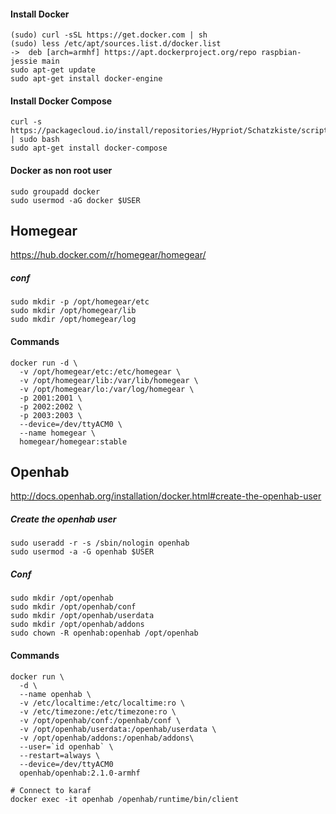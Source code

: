 #### Install Docker
    (sudo) curl -sSL https://get.docker.com | sh
    (sudo) less /etc/apt/sources.list.d/docker.list
    ->  deb [arch=armhf] https://apt.dockerproject.org/repo raspbian-jessie main
    sudo apt-get update
    sudo apt-get install docker-engine

#### Install Docker Compose

    curl -s https://packagecloud.io/install/repositories/Hypriot/Schatzkiste/script.deb.sh | sudo bash
    sudo apt-get install docker-compose

#### Docker as non root user

    sudo groupadd docker
    sudo usermod -aG docker $USER

## Homegear
https://hub.docker.com/r/homegear/homegear/
##### conf

    sudo mkdir -p /opt/homegear/etc
    sudo mkdir /opt/homegear/lib
    sudo mkdir /opt/homegear/log

#### Commands

    docker run -d \
      -v /opt/homegear/etc:/etc/homegear \
      -v /opt/homegear/lib:/var/lib/homegear \
      -v /opt/homegear/lo:/var/log/homegear \
      -p 2001:2001 \
      -p 2002:2002 \
      -p 2003:2003 \
      --device=/dev/ttyACM0 \
      --name homegear \
      homegear/homegear:stable



## Openhab
http://docs.openhab.org/installation/docker.html#create-the-openhab-user
##### Create the openhab user

    sudo useradd -r -s /sbin/nologin openhab
    sudo usermod -a -G openhab $USER

##### Conf

    sudo mkdir /opt/openhab
    sudo mkdir /opt/openhab/conf
    sudo mkdir /opt/openhab/userdata
    sudo mkdir /opt/openhab/addons
    sudo chown -R openhab:openhab /opt/openhab


#### Commands

    docker run \
      -d \
      --name openhab \
      -v /etc/localtime:/etc/localtime:ro \
      -v /etc/timezone:/etc/timezone:ro \
      -v /opt/openhab/conf:/openhab/conf \
      -v /opt/openhab/userdata:/openhab/userdata \
      -v /opt/openhab/addons:/openhab/addons\      
      --user=`id openhab` \
      --restart=always \
      --device=/dev/ttyACM0
      openhab/openhab:2.1.0-armhf

    # Connect to karaf
    docker exec -it openhab /openhab/runtime/bin/client

